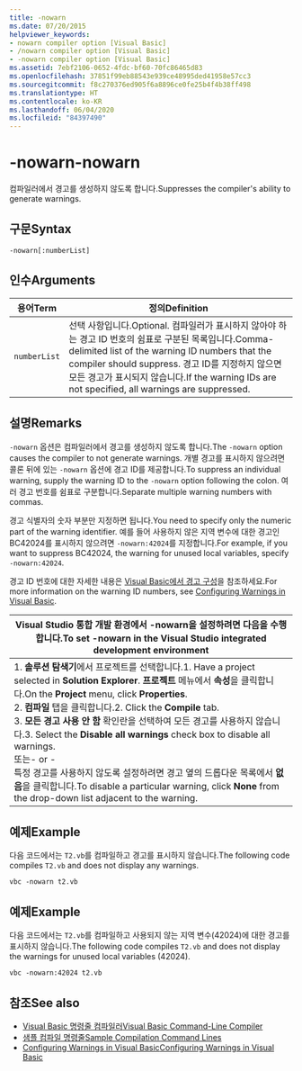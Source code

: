 ```yaml
---
title: -nowarn
ms.date: 07/20/2015
helpviewer_keywords:
- nowarn compiler option [Visual Basic]
- /nowarn compiler option [Visual Basic]
- -nowarn compiler option [Visual Basic]
ms.assetid: 7ebf2106-0652-4fdc-bf60-70fc86465d83
ms.openlocfilehash: 37851f99eb88543e939ce48995ded41958e57cc3
ms.sourcegitcommit: f8c270376ed905f6a8896ce0fe25b4f4b38ff498
ms.translationtype: HT
ms.contentlocale: ko-KR
ms.lasthandoff: 06/04/2020
ms.locfileid: "84397490"
---
```

# <a name="-nowarn"></a><span data-ttu-id="588c6-102">-nowarn</span><span class="sxs-lookup"><span data-stu-id="588c6-102">-nowarn</span></span>
<span data-ttu-id="588c6-103">컴파일러에서 경고를 생성하지 않도록 합니다.</span><span class="sxs-lookup"><span data-stu-id="588c6-103">Suppresses the compiler's ability to generate warnings.</span></span>  
  
## <a name="syntax"></a><span data-ttu-id="588c6-104">구문</span><span class="sxs-lookup"><span data-stu-id="588c6-104">Syntax</span></span>  
  
```console  
-nowarn[:numberList]  
```  
  
## <a name="arguments"></a><span data-ttu-id="588c6-105">인수</span><span class="sxs-lookup"><span data-stu-id="588c6-105">Arguments</span></span>  
  
|<span data-ttu-id="588c6-106">용어</span><span class="sxs-lookup"><span data-stu-id="588c6-106">Term</span></span>|<span data-ttu-id="588c6-107">정의</span><span class="sxs-lookup"><span data-stu-id="588c6-107">Definition</span></span>|  
|---|---|  
|`numberList`|<span data-ttu-id="588c6-108">선택 사항입니다.</span><span class="sxs-lookup"><span data-stu-id="588c6-108">Optional.</span></span> <span data-ttu-id="588c6-109">컴파일러가 표시하지 않아야 하는 경고 ID 번호의 쉼표로 구분된 목록입니다.</span><span class="sxs-lookup"><span data-stu-id="588c6-109">Comma-delimited list of the warning ID numbers that the compiler should suppress.</span></span> <span data-ttu-id="588c6-110">경고 ID를 지정하지 않으면 모든 경고가 표시되지 않습니다.</span><span class="sxs-lookup"><span data-stu-id="588c6-110">If the warning IDs are not specified, all warnings are suppressed.</span></span>|  
  
## <a name="remarks"></a><span data-ttu-id="588c6-111">설명</span><span class="sxs-lookup"><span data-stu-id="588c6-111">Remarks</span></span>  
 <span data-ttu-id="588c6-112">`-nowarn` 옵션은 컴파일러에서 경고를 생성하지 않도록 합니다.</span><span class="sxs-lookup"><span data-stu-id="588c6-112">The `-nowarn` option causes the compiler to not generate warnings.</span></span> <span data-ttu-id="588c6-113">개별 경고를 표시하지 않으려면 콜론 뒤에 있는 `-nowarn` 옵션에 경고 ID를 제공합니다.</span><span class="sxs-lookup"><span data-stu-id="588c6-113">To suppress an individual warning, supply the warning ID to the `-nowarn` option following the colon.</span></span> <span data-ttu-id="588c6-114">여러 경고 번호를 쉼표로 구분합니다.</span><span class="sxs-lookup"><span data-stu-id="588c6-114">Separate multiple warning numbers with commas.</span></span>  
  
 <span data-ttu-id="588c6-115">경고 식별자의 숫자 부분만 지정하면 됩니다.</span><span class="sxs-lookup"><span data-stu-id="588c6-115">You need to specify only the numeric part of the warning identifier.</span></span> <span data-ttu-id="588c6-116">예를 들어 사용하지 않은 지역 변수에 대한 경고인 BC42024를 표시하지 않으려면 `-nowarn:42024`를 지정합니다.</span><span class="sxs-lookup"><span data-stu-id="588c6-116">For example, if you want to suppress BC42024, the warning for unused local variables, specify `-nowarn:42024`.</span></span>  
  
 <span data-ttu-id="588c6-117">경고 ID 번호에 대한 자세한 내용은 [Visual Basic에서 경고 구성](/visualstudio/ide/configuring-warnings-in-visual-basic)을 참조하세요.</span><span class="sxs-lookup"><span data-stu-id="588c6-117">For more information on the warning ID numbers, see [Configuring Warnings in Visual Basic](/visualstudio/ide/configuring-warnings-in-visual-basic).</span></span>  
  
|<span data-ttu-id="588c6-118">Visual Studio 통합 개발 환경에서 -nowarn을 설정하려면 다음을 수행합니다.</span><span class="sxs-lookup"><span data-stu-id="588c6-118">To set -nowarn in the Visual Studio integrated development environment</span></span>|  
|---|  
|<span data-ttu-id="588c6-119">1.  **솔루션 탐색기**에서 프로젝트를 선택합니다.</span><span class="sxs-lookup"><span data-stu-id="588c6-119">1.  Have a project selected in **Solution Explorer**.</span></span> <span data-ttu-id="588c6-120">**프로젝트** 메뉴에서 **속성**을 클릭합니다.</span><span class="sxs-lookup"><span data-stu-id="588c6-120">On the **Project** menu, click **Properties**.</span></span> <br /><span data-ttu-id="588c6-121">2.  **컴파일** 탭을 클릭합니다.</span><span class="sxs-lookup"><span data-stu-id="588c6-121">2.  Click the **Compile** tab.</span></span><br /><span data-ttu-id="588c6-122">3.  **모든 경고 사용 안 함** 확인란을 선택하여 모든 경고를 사용하지 않습니다.</span><span class="sxs-lookup"><span data-stu-id="588c6-122">3.  Select the **Disable all warnings** check box to disable all warnings.</span></span><br />     <span data-ttu-id="588c6-123">또는</span><span class="sxs-lookup"><span data-stu-id="588c6-123">- or -</span></span><br />     <span data-ttu-id="588c6-124">특정 경고를 사용하지 않도록 설정하려면 경고 옆의 드롭다운 목록에서 **없음**을 클릭합니다.</span><span class="sxs-lookup"><span data-stu-id="588c6-124">To disable a particular warning, click **None** from the drop-down list adjacent to the warning.</span></span>|  
  
## <a name="example"></a><span data-ttu-id="588c6-125">예제</span><span class="sxs-lookup"><span data-stu-id="588c6-125">Example</span></span>  
 <span data-ttu-id="588c6-126">다음 코드에서는 `T2.vb`를 컴파일하고 경고를 표시하지 않습니다.</span><span class="sxs-lookup"><span data-stu-id="588c6-126">The following code compiles `T2.vb` and does not display any warnings.</span></span>  
  
```console
vbc -nowarn t2.vb  
```  
  
## <a name="example"></a><span data-ttu-id="588c6-127">예제</span><span class="sxs-lookup"><span data-stu-id="588c6-127">Example</span></span>  
 <span data-ttu-id="588c6-128">다음 코드에서는 `T2.vb`를 컴파일하고 사용되지 않는 지역 변수(42024)에 대한 경고를 표시하지 않습니다.</span><span class="sxs-lookup"><span data-stu-id="588c6-128">The following code compiles `T2.vb` and does not display the warnings for unused local variables (42024).</span></span>  
  
```console
vbc -nowarn:42024 t2.vb  
```  
  
## <a name="see-also"></a><span data-ttu-id="588c6-129">참조</span><span class="sxs-lookup"><span data-stu-id="588c6-129">See also</span></span>

- [<span data-ttu-id="588c6-130">Visual Basic 명령줄 컴파일러</span><span class="sxs-lookup"><span data-stu-id="588c6-130">Visual Basic Command-Line Compiler</span></span>](index.md)
- [<span data-ttu-id="588c6-131">샘플 컴파일 명령줄</span><span class="sxs-lookup"><span data-stu-id="588c6-131">Sample Compilation Command Lines</span></span>](sample-compilation-command-lines.md)
- [<span data-ttu-id="588c6-132">Configuring Warnings in Visual Basic</span><span class="sxs-lookup"><span data-stu-id="588c6-132">Configuring Warnings in Visual Basic</span></span>](/visualstudio/ide/configuring-warnings-in-visual-basic)
